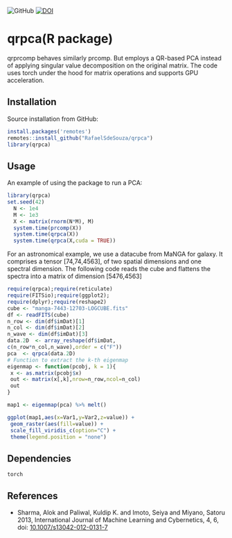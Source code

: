 ![GitHub](https://img.shields.io/github/license/RafaelSdeSouza/qrprcomp) 
[![DOI](https://zenodo.org/badge/481248275.svg)](https://zenodo.org/badge/latestdoi/481248275)
# qrpca(R package)

qrprcomp behaves similarly prcomp. But employs a QR-based PCA instead of applying singular value decomposition on the original matrix. The code uses torch under the hood for matrix operations and supports GPU acceleration.

## Installation

Source installation from GitHub:

```R
install.packages('remotes')
remotes::install_github("RafaelSdeSouza/qrpca")
library(qrpca)
```
## Usage

An example of using the package to run a PCA:

``` r
library(qrpca)
set.seed(42)
  N <- 1e4
  M <- 1e3
  X <- matrix(rnorm(N*M), M)
  system.time(prcomp(X))
  system.time(qrpca(X))
  system.time(qrpca(X,cuda = TRUE))
```
 For an astronomical example, we use a datacube from MaNGA for galaxy. It comprises a tensor [74,74,4563], of two spatial dimensions and one spectral dimension. The following code reads the cube and flattens the spectra into a matrix of dimension [5476,4563]
 
 ``` r
require(qrpca);require(reticulate)
require(FITSio);require(ggplot2);
require(dplyr);require(reshape2)
cube <- "manga-7443-12703-LOGCUBE.fits"
df <- readFITS(cube)
n_row <- dim(df$imDat)[1]
n_col <- dim(df$imDat)[2]
n_wave <- dim(df$imDat)[3]
data.2D  <- array_reshape(df$imDat,
c(n_row*n_col,n_wave),order = c("F"))
pca  <- qrpca(data.2D)
# Function to extract the k-th eigenmap
eigenmap <- function(pcobj, k = 1){
  x <- as.matrix(pcobj$x)
  out <- matrix(x[,k],nrow=n_row,ncol=n_col)
  out
}

map1 <- eigenmap(pca) %>% melt()

ggplot(map1,aes(x=Var1,y=Var2,z=value)) +
  geom_raster(aes(fill=value)) +
  scale_fill_viridis_c(option="C") +
  theme(legend.position = "none") 
 ```





## Dependencies

`torch`

## References
- Sharma, Alok and Paliwal, Kuldip K. and Imoto, Seiya and Miyano, Satoru 2013, International Journal of Machine Learning and Cybernetics, 4, 6, doi: [10.1007/s13042-012-0131-7](https://doi.org/10.1007/s13042-012-0131-7)
